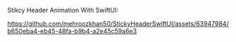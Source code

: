 Stikcy Header Animation With SwiftUI:



https://github.com/mehroozkhan50/StickyHeaderSwiftUI/assets/63947984/b650eba4-eb45-48fa-b9b4-a2e45c59a6e3

